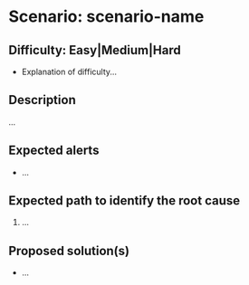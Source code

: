 # Scenario: **scenario-name**


## Difficulty: **Easy|Medium|Hard**

* Explanation of difficulty...


## Description

...


## Expected alerts

* ...


## Expected path to identify the root cause

1. ...


## Proposed solution(s)

* ...

